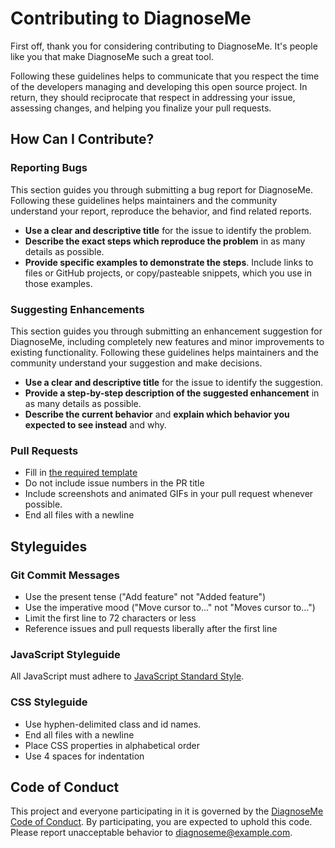 # Contributing to DiagnoseMe

First off, thank you for considering contributing to DiagnoseMe. It's people like you that make DiagnoseMe such a great tool.

Following these guidelines helps to communicate that you respect the time of the developers managing and developing this open source project. In return, they should reciprocate that respect in addressing your issue, assessing changes, and helping you finalize your pull requests.

## How Can I Contribute?

### Reporting Bugs

This section guides you through submitting a bug report for DiagnoseMe. Following these guidelines helps maintainers and the community understand your report, reproduce the behavior, and find related reports.

- **Use a clear and descriptive title** for the issue to identify the problem.
- **Describe the exact steps which reproduce the problem** in as many details as possible.
- **Provide specific examples to demonstrate the steps**. Include links to files or GitHub projects, or copy/pasteable snippets, which you use in those examples.

### Suggesting Enhancements

This section guides you through submitting an enhancement suggestion for DiagnoseMe, including completely new features and minor improvements to existing functionality. Following these guidelines helps maintainers and the community understand your suggestion and make decisions.

- **Use a clear and descriptive title** for the issue to identify the suggestion.
- **Provide a step-by-step description of the suggested enhancement** in as many details as possible.
- **Describe the current behavior** and **explain which behavior you expected to see instead** and why.

### Pull Requests

- Fill in [the required template](PULL_REQUEST_TEMPLATE.md)
- Do not include issue numbers in the PR title
- Include screenshots and animated GIFs in your pull request whenever possible.
- End all files with a newline

## Styleguides

### Git Commit Messages

- Use the present tense ("Add feature" not "Added feature")
- Use the imperative mood ("Move cursor to..." not "Moves cursor to...")
- Limit the first line to 72 characters or less
- Reference issues and pull requests liberally after the first line

### JavaScript Styleguide

All JavaScript must adhere to [JavaScript Standard Style](https://standardjs.com/).

### CSS Styleguide

- Use hyphen-delimited class and id names.
- End all files with a newline
- Place CSS properties in alphabetical order
- Use 4 spaces for indentation

## Code of Conduct

This project and everyone participating in it is governed by the [DiagnoseMe Code of Conduct](CODE_OF_CONDUCT.md). By participating, you are expected to uphold this code. Please report unacceptable behavior to [diagnoseme@example.com](mailto:diagnoseme@example.com).
